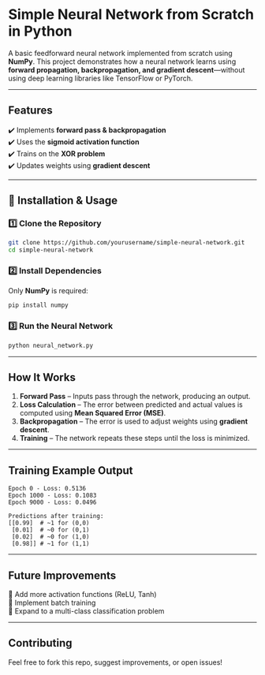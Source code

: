 # Simple Neural Network from Scratch in Python

A basic feedforward neural network implemented from scratch using **NumPy**. This project demonstrates how a neural network learns using **forward propagation, backpropagation, and gradient descent**—without using deep learning libraries like TensorFlow or PyTorch.

---

##  Features
✔️ Implements **forward pass & backpropagation**  
✔️ Uses the **sigmoid activation function**  
✔️ Trains on the **XOR problem**  
✔️ Updates weights using **gradient descent**  

---

## 🔧 Installation & Usage
### 1️⃣ Clone the Repository
```bash
git clone https://github.com/yourusername/simple-neural-network.git
cd simple-neural-network
```

### 2️⃣ Install Dependencies
Only **NumPy** is required:
```bash
pip install numpy
```

### 3️⃣ Run the Neural Network
```bash
python neural_network.py
```

---

##  How It Works
1. **Forward Pass** – Inputs pass through the network, producing an output.  
2. **Loss Calculation** – The error between predicted and actual values is computed using **Mean Squared Error (MSE)**.  
3. **Backpropagation** – The error is used to adjust weights using **gradient descent**.  
4. **Training** – The network repeats these steps until the loss is minimized.  

---

##  Training Example Output
```
Epoch 0 - Loss: 0.5136
Epoch 1000 - Loss: 0.1083
Epoch 9000 - Loss: 0.0496

Predictions after training:
[[0.99]  # ~1 for (0,0)
 [0.01]  # ~0 for (0,1)
 [0.02]  # ~0 for (1,0)
 [0.98]] # ~1 for (1,1)
```

---

##  Future Improvements
🔹 Add more activation functions (ReLU, Tanh)  
🔹 Implement batch training  
🔹 Expand to a multi-class classification problem  

---

## Contributing
Feel free to fork this repo, suggest improvements, or open issues!

